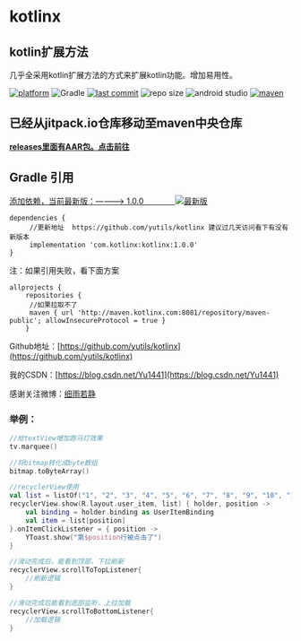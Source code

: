 # kotlinx #

## kotlin扩展方法

几乎全采用kotlin扩展方法的方式来扩展kotlin功能。增加易用性。

[![platform](https://img.shields.io/badge/platform-Android-lightgrey.svg)](https://developer.android.google.cn/studio/index.html)
![Gradle](https://img.shields.io/badge/Gradle-7.5.1-brightgreen.svg)
[![last commit](https://img.shields.io/github/last-commit/yutils/kotlinx.svg)](https://github.com/yutils/kotlinx/commits/master)
![repo size](https://img.shields.io/github/repo-size/yutils/kotlinx.svg)
![android studio](https://img.shields.io/badge/android%20studio-2021.3.1-green.svg)
[![maven](https://img.shields.io/badge/maven-address-green.svg)](https://search.maven.org/artifact/com.kotlinx/kotlinx)

## 已经从jitpack.io仓库移动至maven中央仓库

**[releases里面有AAR包。点击前往](https://github.com/yutils/kotlinx/releases)**

## Gradle 引用

[添加依赖，当前最新版：————> 1.0.0　　　　![最新版](https://img.shields.io/badge/%E6%9C%80%E6%96%B0%E7%89%88-1.0.0-green.svg)](https://search.maven.org/artifact/com.kotlinx/kotlinx)

```
dependencies {
     //更新地址  https://github.com/yutils/kotlinx 建议过几天访问看下有没有新版本
     implementation 'com.kotlinx:kotlinx:1.0.0'
}
```

注：如果引用失败，看下面方案
```
allprojects {
    repositories {
     //如果拉取不了
     maven { url 'http://maven.kotlinx.com:8081/repository/maven-public'; allowInsecureProtocol = true }
    }
```

Github地址：[https://github.com/yutils/kotlinx](https://github.com/yutils/kotlinx)

我的CSDN：[https://blog.csdn.net/Yu1441](https://blog.csdn.net/Yu1441)

感谢关注微博：[细雨若静](https://weibo.com/32005200)


### 举例：
```kotlin
//给textView增加跑马灯效果
tv.marquee()

//将bitmap转化成byte数组
bitmap.toByteArray()

//recyclerView使用
val list = listOf("1", "2", "3", "4", "5", "6", "7", "8", "9", "10", "11", "12")
recyclerView.show(R.layout.user_item, list) { holder, position ->
    val binding = holder.binding as UserItemBinding
    val item = list[position]
}.onItemClickListener = { position ->
    YToast.show("第$position行被点击了")
}

//滑动完成后，能看到顶部，下拉刷新
recyclerView.scrollToTopListener{
    //刷新逻辑
}

//滑动完成后能看到底部监听，上拉加载
recyclerView.scrollToBottomListener{
    //加载逻辑
}
```